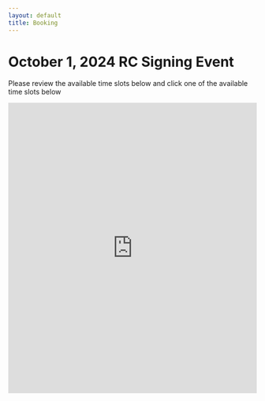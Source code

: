 ```yaml
---
layout: default
title: Booking
---
```


# October 1, 2024 RC Signing Event

Please review the available time slots below and click one of the available time slots below

<!-- Google Calendar Appointment Scheduling begin -->
<iframe src="https://calendar.google.com/calendar/u/0/appointments/schedules/AcZssZ1fBMxRNqNw17veMfFWLOoD7zGmsS8mu3R0WO180XQdAnZv-CCYbX9ewZRWAfK5pGqYBEz_iY4h" style="border: 0" width="100%" height="590" frameborder="0"></iframe>
<!-- end Google Calendar Appointment Scheduling -->

